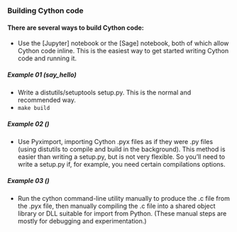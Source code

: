 ### Building Cython code

#### There are several ways to build Cython code:
- Use the [Jupyter] notebook or the [Sage] notebook, both of which allow Cython code inline. This is the easiest way to get started writing Cython code and running it.

##### Example 01 (say_hello)
- Write a distutils/setuptools setup.py. This is the normal and recommended way.
- `make build`

##### Example 02 ()
- Use Pyximport, importing Cython .pyx files as if they were .py files (using distutils to compile and build in the background). This method is easier than writing a setup.py, but is not very flexible. So you’ll need to write a setup.py if, for example, you need certain compilations options.

##### Example 03 ()
- Run the cython command-line utility manually to produce the .c file from the .pyx file, then manually compiling the .c file into a shared object library or DLL suitable for import from Python. (These manual steps are mostly for debugging and experimentation.)

